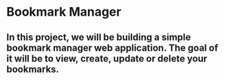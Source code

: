 # Bookmark Manager

## In this project, we will be building a simple bookmark manager web application. The goal of it will be to view, create, update or delete your bookmarks.
